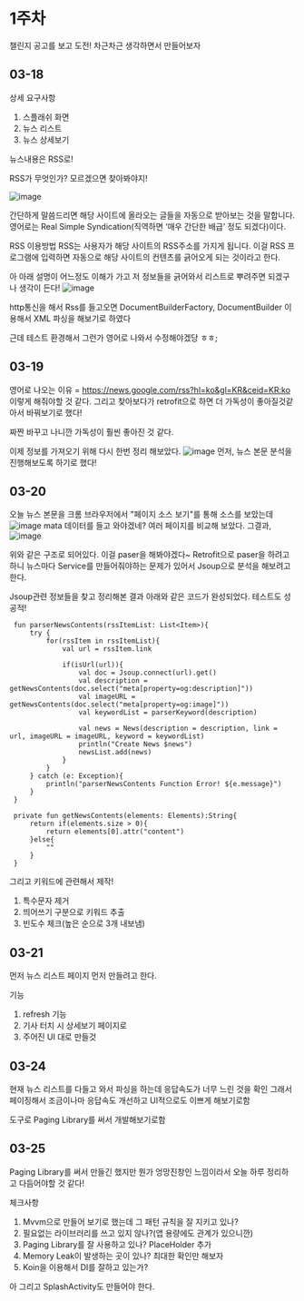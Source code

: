 
1주차
===

챌린지 공고를 보고 도전!
차근차근 생각하면서 만들어보자

## 03-18
상세 요구사항
1. 스플래쉬 화면
2. 뉴스 리스트
3. 뉴스 상세보기

뉴스내용은 RSS로!

RSS가 무엇인가? 모르겠으면 찾아봐야지!

![image](https://user-images.githubusercontent.com/41356481/76941768-f5728280-693f-11ea-97b4-41575196062f.png)


간단하게 말씀드리면 해당 사이트에 올라오는 글들을 자동으로 받아보는 것을 말합니다. 영어로는 Real Simple Syndication(직역하면 ‘매우 간단한 배급’ 정도 되겠다)이다.

RSS 이용방법
RSS는 사용자가 해당 사이트의 RSS주소를 가지게 됩니다. 이걸 RSS 프로그램에 입력하면 자동으로 해당 사이트의 컨텐츠를 긁어오게 되는 것이라고 한다.

아 아래 설명이 어느정도 이해가 가고 저 정보들을 긁어와서 리스트로 뿌려주면 되겠구나 생각이 든다!
![image](https://user-images.githubusercontent.com/41356481/76942185-aa0ca400-6940-11ea-992f-9230264390b4.png)

http통신을 해서 Rss를 들고오면
DocumentBuilderFactory, DocumentBuilder 이용해서 XML 파싱을 해보기로 하였다

근데 테스트 환경해서 그런가 영어로 나와서 수정해야겠당 ㅎㅎ;

## 03-19
영어로 나오는 이유 = https://news.google.com/rss?hl=ko&gl=KR&ceid=KR:ko 이렇게 해줘야할 것 같다.
그리고 찾아보다가 retrofit으로 하면 더 가독성이 좋아질것같아서 바꿔보기로 했다!

짜짠 바꾸고 나니깐 가독성이 훨씬 좋아진 것 같다.

이제 정보를 가져오기 위해 다시 한번 정리 해보았다.
![image](https://user-images.githubusercontent.com/41356481/77139562-d39d0b00-6ab9-11ea-8cdd-55d18278da2f.png) 
먼저, 뉴스 본문 분석을 진행해보도록 하기로 했다!


## 03-20
오늘 뉴스 본문을 크롬 브라우저에서 "페이지 소스 보기"를 통해 소스를 보았는데
![image](https://user-images.githubusercontent.com/41356481/77022391-e0900080-69cc-11ea-94b2-91533b60cf0b.png)
mata 데이터를 들고 와야겠네? 여러 페이지를 비교해 보았다. 그결과,
![image](https://user-images.githubusercontent.com/41356481/77141250-8de34100-6abf-11ea-900c-e57aa8fb7a4b.png)

위와 같은 구조로 되어있다. 이걸 paser을 해봐야겠다~
Retrofit으로 paser을 하려고 하니 뉴스마다 Service를 만들어줘야하는 문제가 있어서
Jsoup으로 분석을 해보려고 한다.

Jsoup관련 정보들을 찾고 정리해본 결과 아래와 같은 코드가 완성되었다. 테스트도 성공적!

```
 fun parserNewsContents(rssItemList: List<Item>){
     try {
         for(rssItem in rssItemList){
             val url = rssItem.link

             if(isUrl(url)){
                 val doc = Jsoup.connect(url).get()
                 val description =  getNewsContents(doc.select("meta[property=og:description]"))
                 val imageURL = getNewsContents(doc.select("meta[property=og:image]"))
                 val keywordList = parserKeyword(description)

                 val news = News(description = description, link = url, imageURL = imageURL, keyword = keywordList)
                 println("Create News $news")
                 newsList.add(news)
             }
         }
     } catch (e: Exception){
         println("parserNewsContents Function Error! ${e.message}")
     }
 }

 private fun getNewsContents(elements: Elements):String{
     return if(elements.size > 0){
         return elements[0].attr("content")
     }else{
         ""
     }
 }
```

그리고 키워드에 관련해서 제작!
1. 특수문자 제거
2. 띄어쓰기 구분으로 키워드 추출
3. 빈도수 체크(높은 순으로 3개 내보냄)

## 03-21
먼저 뉴스 리스트 페이지 먼저 만들려고 한다.

기능
1. refresh 기능
2. 기사 터치 시 상세보기 페이지로
3. 주어진 UI 대로 만들것

## 03-24
현재 뉴스 리스트를 다들고 와서 파싱을 하는데
응답속도가 너무 느린 것을 확인
그래서 페이징해서 조금이나마 응답속도 개선하고 UI적으로도 이쁘게 해보기로함

도구로 Paging Library를 써서 개발해보기로함


## 03-25
Paging Library를 써서 만들긴 했지만 뭔가 엉망진창인 느낌이라서
오늘 하루 정리하고 다듬어야할 것 같다!

체크사항
1. Mvvm으로 만들어 보기로 했는데 그 패턴 규칙을 잘 지키고 있나?
2. 필요없는 라이브러리를 쓰고 있지 않나?(앱 용량에도 관계가 있으니깐)
3. Paging Library를 잘 사용하고 있나? PlaceHolder 추가
4. Memory Leak이 발생하는 곳이 있나? 최대한 확인만 해보자
5. Koin을 이용해서 DI를 잘하고 있는가?

아 그리고 SplashActivity도 만들어야 한다.



